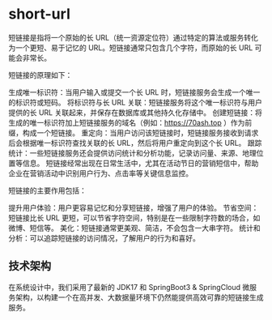 # short-url
短链接是指将一个原始的长 URL（统一资源定位符）通过特定的算法或服务转化为一个更短、易于记忆的 URL。短链接通常只包含几个字符，而原始的长 URL 可能会非常长。

短链接的原理如下：

生成唯一标识符：当用户输入或提交一个长 URL 时，短链接服务会生成一个唯一的标识符或短码。
将标识符与长 URL 关联：短链接服务将这个唯一标识符与用户提供的长 URL 关联起来，并保存在数据库或其他持久化存储中。
创建短链接：将生成的唯一标识符加上短链接服务的域名（例如：https://70ash.top ）作为前缀，构成一个短链接。
重定向：当用户访问该短链接时，短链接服务接收到请求后会根据唯一标识符查找关联的长 URL，然后将用户重定向到这个长 URL。
跟踪统计：一些短链接服务还会提供访问统计和分析功能，记录访问量、来源、地理位置等信息。
短链接经常出现在日常生活中，尤其在活动节日的营销短信中，帮助企业在营销活动中识别用户行为、点击率等关键信息监控。

短链接的主要作用包括：

提升用户体验：用户更容易记忆和分享短链接，增强了用户的体验。
节省空间：短链接比长 URL 更短，可以节省字符空间，特别是在一些限制字符数的场合，如微博、短信等。
美化：短链接通常更美观、简洁，不会包含一大串字符。
统计和分析：可以追踪短链接的访问情况，了解用户的行为和喜好。
## 技术架构
在系统设计中，我们采用了最新的 JDK17 和 SpringBoot3 & SpringCloud 微服务架构，以构建一个在高并发、大数据量环境下仍然能提供高效可靠的短链接生成服务。
